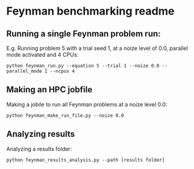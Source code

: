 # Feynman benchmarking readme

## Running a single Feynman problem run:

E.g. Running problem 5 with a trial seed 1, at a noize level of 0.0, parallel mode activated and 4 CPUs:
```
python feynman_run.py --equation 5 --trial 1 --noize 0.0 --parallel_mode 1 --ncpus 4
```

## Making an HPC jobfile

Making a jobile to run all Feynman problems at a noize level 0.0:
```
python feynman_make_run_file.py --noize 0.0
```

## Analyzing results

Analyzing a results folder:
```
python feynman_results_analysis.py --path [results folder]
```
